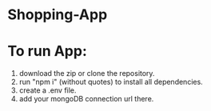 # Shopping-App
# To run App:
1. download the zip or clone the repository.
2. run "npm i" (without quotes) to install all dependencies.
3. create a .env file.
4. add your mongoDB connection url there.
